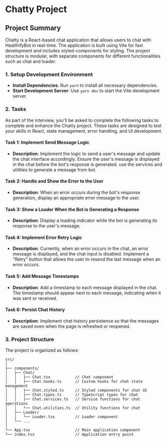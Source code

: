 # Chatty Project

## Project Summary

Chatty is a React-based chat application that allows users to chat with HealthifyBot in real-time. The application is built using Vite for fast development and includes styled-components for styling. The project structure is modular, with separate components for different functionalities such as chat and loader.

### 1. Setup Development Environment

- **Install Dependencies**: Run `yarn` to install all necessary dependencies.
- **Start Development Server**: Use `yarn dev` to start the Vite development server.

### 2. Tasks

As part of the interview, you'll be asked to complete the following tasks to complete and enhance the Chatty project.
These tasks are designed to test your skills in React, state management, error handling, and UI development.

#### Task 1: Implement Send Message Logic

- **Description**: Implement the logic to send a user's message and update the chat interface accordingly. Ensure the user's message is displayed in the chat before the bot's response is generated. use the services and utilities to generate a message from bot.

#### Task 2: Handle and Show the Error to the User

- **Description**: When an error occurs during the bot's response generation, display an appropriate error message to the user.

#### Task 3: Show a Loader When the Bot is Generating a Response

- **Description**: Display a loading indicator while the bot is generating its response to the user's message.

#### Task 4: Implement Error Retry Logic

- **Description**: Currently, when an error occurs in the chat, an error message is displayed, and the chat input is disabled. Implement a "Retry" button that allows the user to resend the last message when an error occurs.

#### Task 5: Add Message Timestamps

- **Description**: Add a timestamp to each message displayed in the chat. The timestamp should appear next to each message, indicating when it was sent or received.

#### Task 6: Persist Chat History

- **Description**: Implement chat history persistence so that the messages are saved even when the page is refreshed or reopened.

### 3. Project Structure

The project is organized as follows:

```plaintext
src/
│
├── components/
│   ├── Chat/
│   │   ├── Chat.tsx           // Chat component
│   │   ├── Chat.hooks.ts      // Custom hooks for chat state management
│   │   ├── Chat.styled.ts     // Styled components for chat UI
│   │   ├── Chat.types.ts      // TypeScript types for chat
│   │   ├── Chat.services.ts   // Service functions for chat operations
│   │   └── Chat.utilities.ts  // Utility functions for chat
│   ├── Loader/
│   │   └── Loader.tsx         // Loader component
│   └── ...
│
└── App.tsx                    // Main application component
└── index.tsx                  // Application entry point
```
